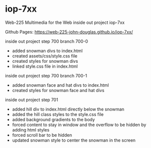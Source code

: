 # iop-7xx
Web-225 Multimedia for the Web inside out project iop-7xx

Github Pages: https://web-225-john-douglas.github.io/iop-7xx/

inside out project step 700 branch 700-0

- added snowman divs to index.html
- created assets/css/style.css file
- created styles for snowman divs
- linked style.css file in index.html

inside out project step 700 branch 700-1

- added snowman face and hat divs to index.html
- created styles for snowman face and hat divs

inside out project step 701

- added hill div to index.html directly below the snowman
- added the hill class styles to the style.css file
- added background gradients to the body
- forced content to stay in window and the overflow to be hidden by adding html styles
- forced scroll bar to be hidden
- updated snowman style to center the snowman in the screen
